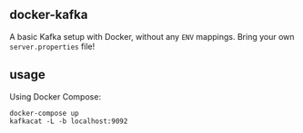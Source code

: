 docker-kafka
------------

A basic Kafka setup with Docker, without any `ENV` mappings. Bring your own `server.properties` file!

## usage

Using Docker Compose:

```
docker-compose up
kafkacat -L -b localhost:9092
```
